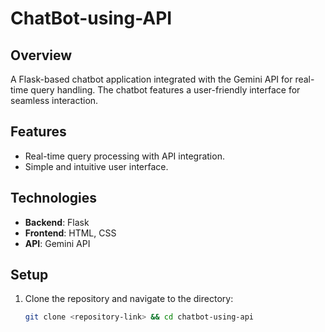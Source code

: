 # ChatBot-using-API 

## Overview  
A Flask-based chatbot application integrated with the Gemini API for real-time query handling. The chatbot features a user-friendly interface for seamless interaction.  

## Features  
- Real-time query processing with API integration.  
- Simple and intuitive user interface.  

## Technologies  
- **Backend**: Flask  
- **Frontend**: HTML, CSS  
- **API**: Gemini API  

## Setup  
1. Clone the repository and navigate to the directory:  
   ```bash
   git clone <repository-link> && cd chatbot-using-api
